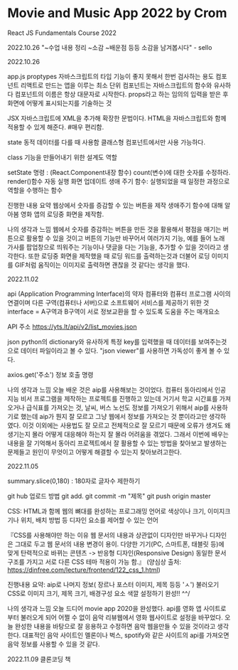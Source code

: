 # Movie and Music App 2022 by Crom

React JS Fundamentals Course 2022


2022.10.26
"~수업 내용 정리
~소감
~배운점 등등
소감을 남겨봅시다" - sello

2022.10.26

app.js
proptypes 자바스크립트의 타입 기능이 좋지 못해서 한번 검사하는 용도
컴포넌트
리액트로 만드는 앱을 이루는 최소 단위
컴포넌트는 자바스크립트의 함수와 유사하다
컴포넌트의 이름은 항상 대문자로 시작한다.
props라고 하는 임의의 입력을 받은 후 화면에 어떻게 표시되는지를 기술하는 것

JSX 
자바스크립트에 XML을 추가해 확장한 문법이다.
HTML을 자바스크립트와 함께 적용할 수 있게 해준다. #매우 편리함.

state
동적 데이터를 다를 때 사용함
클래스형 컴포넌트에서만 사용 가능하다.

class
기능을 만들어내기 위한 설계도 역할

setState
명령 : (React.Component내장 함수) count(변수)에 대한 숫자를 수정하라.
       render()함수 자동 실행
       화면 업데이트
생애 주기 함수: 실행되었을 때 일정한 과정으로 역할을 수행하는 함수

진행한 내용 요약
웹상에서 숫자를 증감할 수 있는 버튼을 제작
생애주기 함수에 대해 알아봄
영화 앱의 로딩중 화면을 제작함.

나의 생각과 느낌
웹에서 숫자를 증감하는 버튼을 만든 것을 활용해서 평점을 매기는 버튼으로 활용할 수 있을 것이고
버튼의 기능만 바꾸어서 여러가지 기능, 예를 들어 노래 가사를 팝업창으로 띄워주는 기능이나 댓글을 다는 기능을,
추가할 수 있을 것이라고 생각한다.
또한 로딩중 화면을 제작했을 때 로딩 워드를 출력하는것과 더불어 로딩 이미지를 GIF처럼 움직이는 이미지로 출력하면
괜찮을 것 같다는 생각을 했다.

2022.11.02

api (Application Programming Interface)의 약자
컴퓨터와 컴퓨터 프로그램 사이의 연결이며 다른 구역(컴퓨터나 서버)으로 소프트웨어 서비스를 제공하기 위한 것
interface = A구역과 B구역이 서로 정보교환을 할 수 있도록 도움을 주는 매개요소

API 주소
https://yts.lt/api/v2/list_movies.json

json
python의 dictionary와 유사하게 특정 key를 입력했을 때 데이터를 보여주는것으로 데이터 파일이라고 볼 수 있다.
"json viewer"를 사용하면 가독성이 좋게 볼 수 있다.

axios.get('주소')
정보 호출 명령

나의 생각과 느낌
오늘 배운 것은 aip를 사용해보는 것이었다. 컴퓨터 동아리에서 인공지능 비서 프로그램을 제작하는 프로젝트를 진행하고 있는데 거기서 학교
시간표를 가져오거나 급식표를 가져오는 것, 날씨, 버스 노선도 정보를 가져오기 위해서 aip를 사용하기로 했는데 aip가 뭔지 잘 모르고 그냥 웹에서 
정보를 가져오는 것 뿐이라고만 생각하였다. 이것 이외에는 사용법도 잘 모르고 전체적으로 잘 모르기 때문에 오류가 생겨도 왜 생기는지 몰라 어떻게 대응해야
하는지 잘 몰라 어려움을 겪었다. 그래서 이번에 배우는 내용을 잘 기억해서 동아리 프로젝트에서 잘 활용할 수 있는 방법을 찾아보고 발생하는 문제들고
원인이 무엇이고 어떻게 해결할 수 있는지 찾아보려고한다.

2022.11.05

summary.slice(0,180)
: 180자로 글자수 제한하기

git hub 업로드 방법
git add.
git commit -m "제목"
git push origin master

CSS: HTML과 함께 웹의 뼈대를 완성하는 프로그래밍 언어로 색상이나 크기, 이미지크기나 위치, 배치 방법 등 디자인 요소를 제어할 수 있는 언어

『CSS를 사용해야만 하는 이유
웹 문서의 내용과 상관없이 디자인만 바꾸거나 디자인은 그대로 두고 웹 문서의 내용 변경이 용이.
다양한 기기(PC, 스마트폰, 태블릿 등)에 맞게 탄력적으로 바뀌는 콘텐츠 -> 반응형 디자인(Responsive Design)
동일한 문서구조를 가지고 서로 다른 CSS 테마 적용이 가능 함.』 (양심상 출처: https://dinfree.com/lecture/frontend/122_css_1.html)

진행내용 요약: aip로 나머지 정보( 장르나 포스터 이미지, 제목 등등 'ㅅ') 불러오기
CSS로 이미지 크기, 제목 크기, 배경구성 요소 색깔 설정하기
완성!!    \^^/

나의 생각과 느낌
오늘 드디어 movie app 2020을 완성했다. api를 영화 앱 사이트로부터 불러오게 되어 어쩔 수 없이 음악 리뷰웹에서
영화 웹사이트로 설정을 바꾸었다. 오늘 완성한 내용을 바탕으로 잘 응용하고 수정하면 음악 웹을만들 수 있을 것이라고 생각한다.
대표적인 음악 사이트인 멜론이나 벅스, spotify와 같은 사이트의 api를 가져오면 음악 정보를 사용할 수 있을 것 같다.

2022.11.09
클론코딩 책 